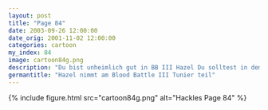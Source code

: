 ```yaml
---
layout: post
title: "Page 84"
date: 2003-09-26 12:00:00
date_orig: 2001-11-02 12:00:00
categories: cartoon
my_index: 84
image: cartoon84g.png
description: "Du bist unheimlich gut in BB III Hazel Du solltest in dem lokalen Turnier dieses Wochenende antreten Tunier Ja! Wo die besten BB III Spieler sich treffenum ihr mentales und physiches Können in einem olympiagleichen Marathon von reiner Athletik zu testen Klingt lustig Ich merke nix von dieser reinen Athletik Hazel Preston"
germantitle: "Hazel nimmt am Blood Battle III Tunier teil"
---
```


{% include figure.html src="cartoon84g.png" alt="Hackles Page 84"  %}
